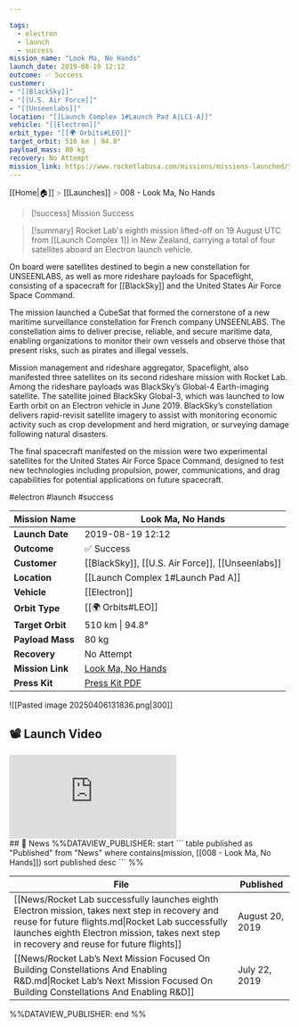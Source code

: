```yaml
---

tags:
  - electron
  - launch
  - success
mission_name: "Look Ma, No Hands"
launch_date: 2019-08-19 12:12
outcome: ✅ Success
customer: 
- "[[BlackSky]]"
- "[[U.S. Air Force]]"
- "[[Unseenlabs]]"
location: "[[Launch Complex 1#Launch Pad A|LC1-A]]"
vehicle: "[[Electron]]"
orbit_type: "[[🌍 Orbits#LEO]]"
target_orbit: 510 km | 94.8°
payload_mass: 80 kg
recovery: No Attempt
mission_link: https://www.rocketlabusa.com/missions/missions-launched/to-be-announced/
---
```

[[Home|🏠]]  <span style="color: LightSlateGray">></span>  [[Launches]]  <span style="color: LightSlateGray">></span>  008 - Look Ma, No Hands

>[!success] Mission Success

>[!summary]
Rocket Lab's eighth mission lifted-off on 19 August UTC from [[Launch Complex 1]] in New Zealand, carrying a total of four satellites aboard an Electron launch vehicle.
>
On board were satellites destined to begin a new constellation for UNSEENLABS, as well as more rideshare payloads for Spaceflight, consisting of a spacecraft for [[BlackSky]] and the United States Air Force Space Command.
>
The mission launched a CubeSat that formed the cornerstone of a new maritime surveillance constellation for French company UNSEENLABS. The constellation aims to deliver precise, reliable, and secure maritime data, enabling organizations to monitor their own vessels and observe those that present risks, such as pirates and illegal vessels.
>
Mission management and rideshare aggregator, Spaceflight, also manifested three satellites on its second rideshare mission with Rocket Lab. Among the rideshare payloads was BlackSky’s Global-4 Earth-imaging satellite. The satellite joined BlackSky Global-3, which was launched to low Earth orbit on an Electron vehicle in June 2019. BlackSky’s constellation delivers rapid-revisit satellite imagery to assist with monitoring economic activity such as crop development and herd migration, or surveying damage following natural disasters.
>
The final spacecraft manifested on the mission were two experimental satellites for the United States Air Force Space Command, designed to test new technologies including propulsion, power, communications, and drag capabilities for potential applications on future spacecraft.


#electron #launch #success


| **Mission Name** | Look Ma, No Hands                                                                             |
| ---------------- | --------------------------------------------------------------------------------------------- |
| **Launch Date**  | 2019-08-19 12:12                                                                              |
| **Outcome**      | ✅ Success                                                                                     |
| **Customer**     | [[BlackSky]], [[U.S. Air Force]], [[Unseenlabs]]                                              |
| **Location**     | [[Launch Complex 1#Launch Pad A]]                                                             |
| **Vehicle**      | [[Electron]]                                                                                  |
| **Orbit Type**   | [[🌍 Orbits#LEO]]                                                                             |
| **Target Orbit** | 510 km &#124; 94.8°                                                                           |
| **Payload Mass** | 80 kg                                                                                         |
| **Recovery**     | No Attempt                                                                                    |
| **Mission Link** | [Look Ma, No Hands](https://www.rocketlabusa.com/missions/missions-launched/to-be-announced/) |
| **Press Kit**    | [Press Kit PDF](https://rocketlabcorp.com/assets/Uploads/Launch-Media-Kit-Flight-eight.pdf)   |

![[Pasted image 20250406131836.png|300]]

## 📽️ Launch Video

<div class="responsive-video">
<iframe src="https://www.youtube.com/embed/SNuauG1Gvr8" title="Rocket Lab&#39;s Electron - Look Ma, No Hands Mission" frameborder="0" allow="accelerometer; autoplay; clipboard-write; encrypted-media; gyroscope; picture-in-picture; web-share" referrerpolicy="strict-origin-when-cross-origin" allowfullscreen></iframe>     
</div>
## 📰 News
%%DATAVIEW_PUBLISHER: start
```
table published as "Published"
from "News"
where contains(mission, [[008 - Look Ma, No Hands]])
sort published desc
```
%%

| File                                                                                                                                                                                                                                                 | Published       |
| ---------------------------------------------------------------------------------------------------------------------------------------------------------------------------------------------------------------------------------------------------- | --------------- |
| [[News/Rocket Lab successfully launches eighth Electron mission,  takes next step in recovery and reuse for future flights.md\|Rocket Lab successfully launches eighth Electron mission,  takes next step in recovery and reuse for future flights]] | August 20, 2019 |
| [[News/Rocket Lab’s Next Mission Focused On Building Constellations And Enabling R&D.md\|Rocket Lab’s Next Mission Focused On Building Constellations And Enabling R&D]]                                                                             | July 22, 2019   |

%%DATAVIEW_PUBLISHER: end %%
